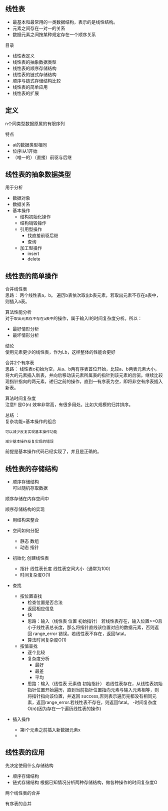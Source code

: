 ## 线性表
- 最基本和最常用的一类数据结构，表示的是线性结构。
- 元素之间存在一对一的关系
- 数据元素之间按某种规定存在一个顺序关系

目录
- 线性表定义
- 线性表的抽象数据类型
- 线性表的顺序存储结构
- 线性表的链式存储结构
- 顺序与链式存储结构比较
- 线性表的简单应用
- 线性表的扩展

## 定义
n个同类型数据原属的有限序列

特点
- ai的数据类型相同
- 位序i从1开始
- （唯一的）（直接）前驱与后继

## 线性表的抽象数据类型
用于分析
- 数据对象
- 数据关系
- 基本操作
  - 结构初始化操作
  - 结构销毁操作
  - 引用型操作
    - 找直接前驱后继
    - 查询 
  - 加工型操作
    - insert
    - delete

## 线性表的简单操作
合并线性表  
思路：
两个线性表a，b。
遍历b表依次取出b表元素，若取出元素不存在a表中，则插入a表。  

算法性能分析  
对于`取出元素存不存在a表中`的操作，属于输入I的时间复杂度分析。所以：
- 最好情形分析  
- 最坏情形分析

结论   
使用元素更少的线性表，作为Lb，这样整体的性能会更好

合并2个有序表  
思路：
线性表c初始为空，从a、b两有序表首位开始，比较a、b两表元素大小，将大的元素插入新表，并向后移动该元素所属表的指针到该元素的后驱。继续比较现指针指向的两元素，递归之前的操作，直到一有序表为空，即将非空有序表插入新表。

算法时间复杂度  
注意!! 是O(n)
效率非常高，有很多用处。比如大规模的归并排序。


总结 ：  
复杂功能=基本操作的组合  

`可以减少反复实现基本操作功能`  

`减少基本操作反复实现的错误`

前提是基本操作代码已经实现了，并且是正确的。

## 线性表的存储结构

- 顺序存储结构  
可以随机存取数据

顺序存储在内存空间中

顺序存储结构的实现
- 用结构来整合
- 空间如何分配
  - 静态 数组
  - 动态 指针 



- 初始化 创建线性表
  - 指针 线性表长度 线性表空间大小（通常为100）
  - 时间复杂度O(1)
- 查找 
  - 按位置查找
    - 检查位置是否合法
    - 返回相应信息
    - 快 
    - 思路：输入（线性表 位置 初始指针） 若线性表存在，输入位置>=0且小于线性表总长度，那么将指针直线该位置对应的数据元素，否则返回 range_error 错误。若线性表不存在，返回fatal。
    - 算法时间复杂度O(1)
  - 按值查找 
    - 逐个比较
    - 复杂度分析
      - 最好
      - 最差
      - 平均
    - 思路：输入（线性表 元素值 初始指针） 若线性表存在，从线性表初始指针位置开始遍历，直到当前指针位置指向元素与输入元素相等，则将指针指向该位置，并返回 success,否则表示遍历完都没有相同元素，返回range_error.若线性表不存在，则返回fatal。
    -时间复杂度O(n)(因为存在一个遍历线性表的操作)
- 插入操作
  - 第i个元素之前插入新数据元素x
  - 



## 线性表的应用

先决定使用什么存储结构
- 顺序存储结构
- 链式存储结构
根据已知情况分析两种存储结构，做各种操作的时间复杂度O

两个线性表的合并

有序表的合并

